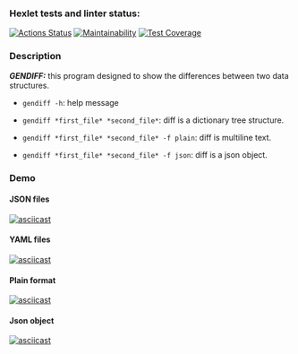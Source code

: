 ### Hexlet tests and linter status:
[![Actions Status](https://github.com/olegmarlat/python-project-50/actions/workflows/hexlet-check.yml/badge.svg)](https://github.com/olegmarlat/python-project-50/actions)
[![Maintainability](https://api.codeclimate.com/v1/badges/3746f37b938d760e3c51/maintainability)](https://codeclimate.com/github/olegmarlat/python-project-50/maintainability)
[![Test Coverage](https://api.codeclimate.com/v1/badges/3746f37b938d760e3c51/test_coverage)](https://codeclimate.com/github/olegmarlat/python-project-50/test_coverage)
### Description
**_GENDIFF:_** this program designed to show the differences between two data structures.

+ `gendiff -h`: help message

+ `gendiff *first_file* *second_file*`: diff is a dictionary tree structure. 

+ `gendiff *first_file* *second_file* -f plain`: diff is multiline text.

+ `gendiff *first_file* *second_file* -f json`: diff is a json object.
### Demo
#### JSON files
[![asciicast](https://asciinema.org/a/66uZxAMMgAlk0Zb93F4BDhHiH.svg)](https://asciinema.org/a/66uZxAMMgAlk0Zb93F4BDhHiH)
#### YAML files
[![asciicast](https://asciinema.org/a/ckJSfzpwjhsul06YmWBcv28LJ.svg)](https://asciinema.org/a/ckJSfzpwjhsul06YmWBcv28LJ)

#### Plain format
[![asciicast](https://asciinema.org/a/p7qDFeI8D596B6mzxmbwZMuv7.svg)](https://asciinema.org/a/p7qDFeI8D596B6mzxmbwZMuv7)

#### Json object
[![asciicast](https://asciinema.org/a/DwQ4cY4HgIWGFJo9C2Ku9efvc.svg)](https://asciinema.org/a/DwQ4cY4HgIWGFJo9C2Ku9efvc)